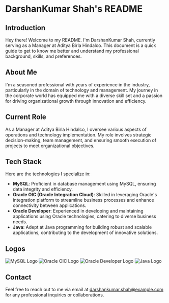 # DarshanKumar Shah's README

## Introduction
Hey there! Welcome to my README. I'm DarshanKumar Shah, currently serving as a Manager at Aditya Birla Hindalco. This document is a quick guide to get to know me better and understand my professional background, skills, and preferences.

## About Me
I'm a seasoned professional with years of experience in the industry, particularly in the domain of technology and management. My journey in the corporate world has equipped me with a diverse skill set and a passion for driving organizational growth through innovation and efficiency.

## Current Role
As a Manager at Aditya Birla Hindalco, I oversee various aspects of operations and technology implementation. My role involves strategic decision-making, team management, and ensuring smooth execution of projects to meet organizational objectives.

## Tech Stack
Here are the technologies I specialize in:

- **MySQL**: Proficient in database management using MySQL, ensuring data integrity and efficiency.
- **Oracle OIC (Oracle Integration Cloud)**: Skilled in leveraging Oracle's integration platform to streamline business processes and enhance connectivity between applications.
- **Oracle Developer**: Experienced in developing and maintaining applications using Oracle technologies, catering to diverse business needs.
- **Java**: Adept at Java programming for building robust and scalable applications, contributing to the development of innovative solutions.

## Logos
![MySQL Logo](mysql_logo.png)
![Oracle OIC Logo](oracle_oic_logo.png)
![Oracle Developer Logo](oracle_developer_logo.png)
![Java Logo](java_logo.png)

## Contact
Feel free to reach out to me via email at darshankumar.shah@example.com for any professional inquiries or collaborations.
